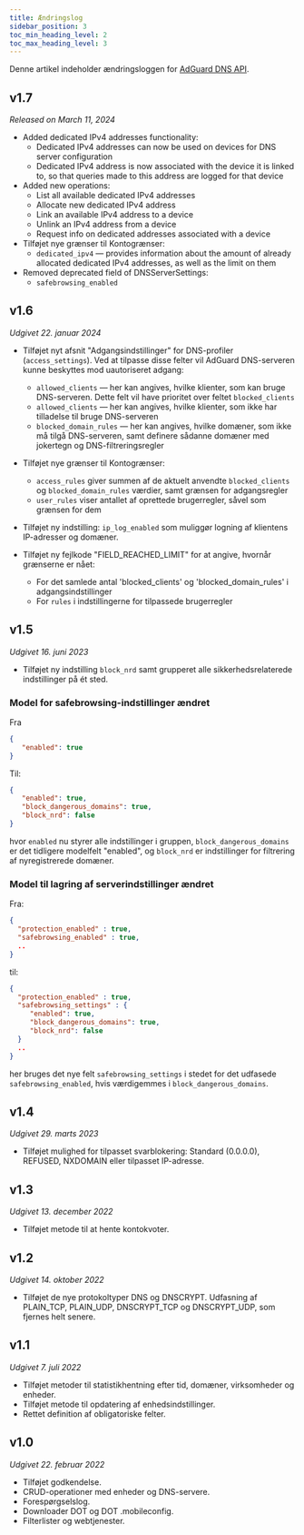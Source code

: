 ```yaml
---
title: Ændringslog
sidebar_position: 3
toc_min_heading_level: 2
toc_max_heading_level: 3
---
```


<!--
    Changelog is from here:
    https://api.adguard-dns.io/static/api/CHANGELOG.md
-->

Denne artikel indeholder ændringsloggen for [AdGuard DNS API](private-dns/api/overview.md).

## v1.7

_Released on March 11, 2024_

- Added dedicated IPv4 addresses functionality:
  - Dedicated IPv4 addresses can now be used on devices for DNS server configuration
  - Dedicated IPv4 address is now associated with the device it is linked to, so that queries made to this address are logged for that device
- Added new operations:
  - List all available dedicated IPv4 addresses
  - Allocate new dedicated IPv4 address
  - Link an available IPv4 address to a device
  - Unlink an IPv4 address from a device
  - Request info on dedicated addresses associated with a device
- Tilføjet nye grænser til Kontogrænser:
  - `dedicated_ipv4` — provides information about the amount of already allocated dedicated IPv4 addresses, as well as the limit on them
- Removed deprecated field of DNSServerSettings:
  - `safebrowsing_enabled`

## v1.6

_Udgivet 22. januar 2024_

- Tilføjet nyt afsnit "Adgangsindstillinger" for DNS-profiler (`access_settings`). Ved at tilpasse disse felter vil AdGuard DNS-serveren kunne beskyttes mod uautoriseret adgang:

  - `allowed_clients` — her kan angives, hvilke klienter, som kan bruge DNS-serveren. Dette felt vil have prioritet over feltet `blocked_clients`
  - `allowed_clients` — her kan angives, hvilke klienter, som ikke har tilladelse til bruge DNS-serveren
  - `blocked_domain_rules` — her kan angives, hvilke domæner, som ikke må tilgå DNS-serveren, samt definere sådanne domæner med jokertegn og DNS-filtreringsregler

- Tilføjet nye grænser til Kontogrænser:

  - `access_rules` giver summen af de aktuelt anvendte `blocked_clients` og `blocked_domain_rules` værdier, samt grænsen for adgangsregler
  - `user_rules` viser antallet af oprettede brugerregler, såvel som grænsen for dem

- Tilføjet ny indstilling: `ip_log_enabled` som muliggør logning af klientens IP-adresser og domæner.

- Tilføjet ny fejlkode "FIELD_REACHED_LIMIT" for at angive, hvornår grænserne er nået:

  - For det samlede antal 'blocked_clients' og 'blocked_domain_rules' i adgangsindstillinger
  - For `rules` i indstillingerne for tilpassede brugerregler

## v1.5

_Udgivet 16. juni 2023_

- Tilføjet ny indstilling `block_nrd` samt grupperet alle sikkerhedsrelaterede indstillinger på ét sted.

### Model for safebrowsing-indstillinger ændret

Fra

```json
{
   "enabled": true
}
```

Til:

```json
{
   "enabled": true,
   "block_dangerous_domains": true,
   "block_nrd": false
}
```

hvor `enabled` nu styrer alle indstillinger i gruppen, `block_dangerous_domains` er det tidligere modelfelt "enabled", og `block_nrd` er indstillinger for filtrering af nyregistrerede domæner.

### Model til lagring af serverindstillinger ændret

Fra:

```json
{
  "protection_enabled" : true,
  "safebrowsing_enabled" : true,
  ..
}
```

til:

```json
{
  "protection_enabled" : true,
  "safebrowsing_settings" : {
     "enabled": true,
     "block_dangerous_domains": true,
     "block_nrd": false
  }
  ..
}
```

her bruges det nye felt `safebrowsing_settings` i stedet for det udfasede `safebrowsing_enabled`, hvis værdigemmes i `block_dangerous_domains`.

## v1.4

_Udgivet 29. marts 2023_

- Tilføjet mulighed for tilpasset svarblokering: Standard (0.0.0.0), REFUSED, NXDOMAIN eller tilpasset IP-adresse.

## v1.3

_Udgivet 13. december 2022_

- Tilføjet metode til at hente kontokvoter.

## v1.2

_Udgivet 14. oktober 2022_

- Tilføjet de nye protokoltyper DNS og DNSCRYPT. Udfasning af PLAIN_TCP, PLAIN_UDP, DNSCRYPT_TCP og DNSCRYPT_UDP, som fjernes helt senere.

## v1.1

_Udgivet 7. juli 2022_

- Tilføjet metoder til statistikhentning efter tid, domæner, virksomheder og enheder.
- Tilføjet metode til opdatering af enhedsindstillinger.
- Rettet definition af obligatoriske felter.

## v1.0

_Udgivet 22. februar 2022_

- Tilføjet godkendelse.
- CRUD-operationer med enheder og DNS-servere.
- Forespørgselslog.
- Downloader DOT og DOT .mobileconfig.
- Filterlister og webtjenester.
